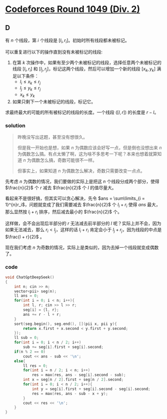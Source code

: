 # [Codeforces Round 1049 (Div. 2)](https://codeforces.com/contest/2140)

## D

有 $n$ 个线段，第 $i$ 个线段是 $[l_i, r_i]$。初始时所有线段都未被标记。

可以重复进行以下的操作直到没有未被标记的线段:

1. 在第 $k$ 次操作中，如果有至少两个未被标记的线段，选择任意两个未被标记的线段 $[l_i,r_i]$ 和 $[l_j,r_j]$，标记这两个线段，然后可以增加一个新的线段 $[x_k, y_k]$ 满足以下条件：
   - $l_i \le x_k \le r_j$
   - $l_j \le y_k \le r_j$
   - $x_k \le y_k$
2. 如果只剩下一个未被标记的线段，标记它。

求最终最大的可能的所有被标记的线段的长度。一个线段 $([l, r])$ 的长度是 $r-l$。

### solution

> 昨晚没写出这题，甚至没有想很久。
>
> 但是我一开始也是想，如果 $n$ 为偶数应该会好写一点，但是倒也没想出来 $n$ 为偶数怎么搞。有点太懒了啊，这为啥不多思考一下呢？本来也想着就算知道 $n$ 为偶数怎么搞，奇数可能很不一样。
>
> 但事实上，如果知道 $n$ 为偶数怎么解决，奇数只需要改变一点点。

先考虑 $n$ 为偶数的情况，我们要做的实际上是把这 $n$ 个线段分成两个部分，使得 $\frac{n}{2}$ 个 $r$ 减去 $\frac{n}{2}$ 个 $l$ 的值尽量大。

看起来不是很好搞，但其实可以贪心解决，先令 $ans = \sum\limits_{i = 1}^{n}r_i$，问题就变成了我们需要减去 $\frac{n}{2}$ 个 $l_i + r_i$ 使得 $ans$ 最大，那么显然按 $l_i + r_i$ 排序，然后减去最小的 $\frac{n}{2}$ 个。

这样做，会不会出现后半部分的 $r$ 无法减去前半部分的 $l$ 呢？实际上并不会，因为如果无法减去，那么 $r_i < l_j$，这样的话 $l_i + r_i$ 肯定会小于 $l_j + r_j$，因为线段的中点是 $\frac{l + r}{2}$ 。

现在我们考虑 $n$ 为奇数的情况，实际上是类似的，因为去掉一个线段就变成偶数了。

### code

```cpp
void ChatGptDeepSeek()
{
    int n; cin >> n;
    vector<pii> seg(n);
    ll ans = 0;
    for(int i = 0; i < n; i++){
        int l, r; cin >> l >> r;
        seg[i] = {l, r};
        ans += r - l + r;
    }
    sort(seg.begin(), seg.end(), [](pii x, pii y){
        return x.first + x.second < y.first + y.second;
    });
    ll sub = 0;
    for(int i = 0; i < n / 2; i++)
        sub += seg[i].first + seg[i].second;
    if(n % 2 == 0)
        cout << ans - sub << '\n';
    else{
        ll res = 0;
        for(int i = n / 2; i < n; i++)
            res = max(res, ans - seg[i].second - sub);
        int x = seg[n / 2].first + seg[n / 2].second;
        for(int i = 0; i < n / 2; i++){
            int y = seg[i].first + seg[i].second - seg[i].second;
            res = max(res, ans - sub - x + y);
        }
        cout << res << '\n';
    }
}
```

